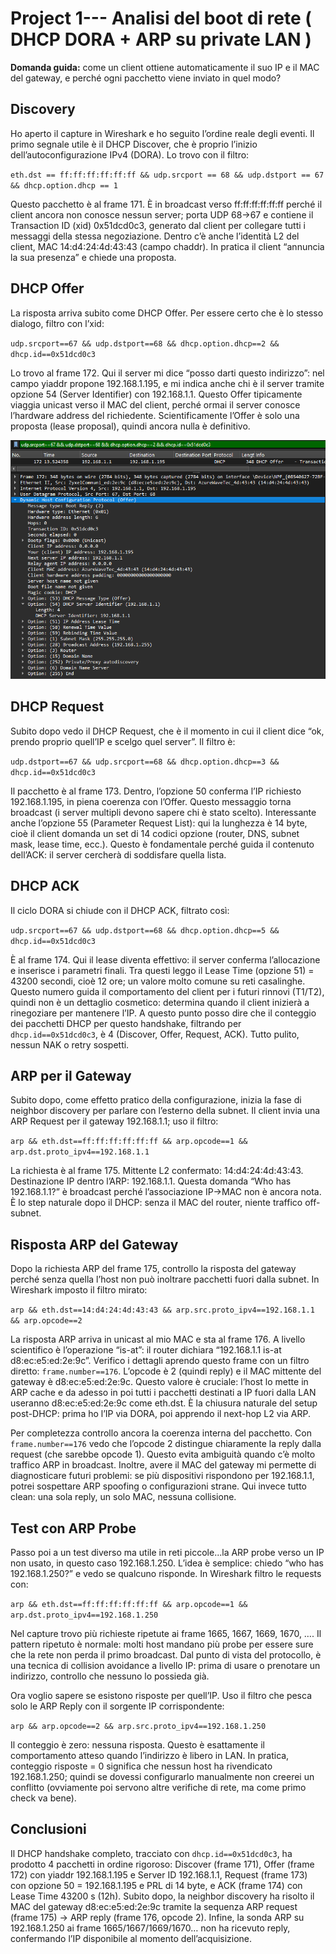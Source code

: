 # Project 1--- Analisi del boot di rete ( DHCP DORA + ARP su private LAN )

**Domanda guida:** come un client ottiene automaticamente il suo IP e il MAC del gateway, e perché ogni pacchetto viene inviato in quel modo?

## **Discovery**

Ho aperto il capture in Wireshark e ho seguito l’ordine reale degli eventi. Il primo segnale utile è il DHCP Discover, che è proprio l’inizio dell’autoconfigurazione IPv4 (DORA). Lo trovo con il filtro:

`eth.dst == ff:ff:ff:ff:ff:ff && udp.srcport == 68 && udp.dstport == 67 && dhcp.option.dhcp == 1`

Questo pacchetto è al frame 171. È in broadcast verso ff\:ff\:ff\:ff\:ff\:ff perché il client ancora non conosce nessun server; porta UDP 68→67 e contiene il Transaction ID (xid) 0x51dcd0c3, generato dal client per collegare tutti i messaggi della stessa negoziazione. Dentro c’è anche l’identità L2 del client, MAC 14\:d4:24:4d:43:43 (campo chaddr). In pratica il client “annuncia la sua presenza” e chiede una proposta.

## DHCP Offer

La risposta arriva subito come DHCP Offer. Per essere certo che è lo stesso dialogo, filtro con l’xid:

`udp.srcport==67 && udp.dstport==68 && dhcp.option.dhcp==2 && dhcp.id==0x51dcd0c3`

Lo trovo al frame 172. Qui il server mi dice “posso darti questo indirizzo”: nel campo yiaddr propone 192.168.1.195, e mi indica anche chi è il server tramite opzione 54 (Server Identifier) con 192.168.1.1. Questo Offer tipicamente viaggia unicast verso il MAC del client, perché ormai il server conosce l’hardware address del richiedente. Scientificamente l’Offer è solo una proposta (lease proposal), quindi ancora nulla è definitivo.
 
![ ](images/1.png)

## DHCP Request

Subito dopo vedo il DHCP Request, che è il momento in cui il client dice “ok, prendo proprio quell’IP e scelgo quel server”. Il filtro è:

`udp.dstport==67 && udp.srcport==68 && dhcp.option.dhcp==3 && dhcp.id==0x51dcd0c3`

Il pacchetto è al frame 173. Dentro, l’opzione 50 conferma l’IP richiesto 192.168.1.195, in piena coerenza con l’Offer. Questo messaggio torna broadcast (i server multipli devono sapere chi è stato scelto). Interessante anche l’opzione 55 (Parameter Request List): qui la lunghezza è 14 byte, cioè il client domanda un set di 14 codici opzione (router, DNS, subnet mask, lease time, ecc.). Questo è fondamentale perché guida il contenuto dell’ACK: il server cercherà di soddisfare quella lista.
 

## DHCP ACK

Il ciclo DORA si chiude con il DHCP ACK, filtrato così:

`udp.srcport==67 && udp.dstport==68 && dhcp.option.dhcp==5 && dhcp.id==0x51dcd0c3`

È al frame 174. Qui il lease diventa effettivo: il server conferma l’allocazione e inserisce i parametri finali. Tra questi leggo il Lease Time (opzione 51) = 43200 secondi, cioè 12 ore; un valore molto comune su reti casalinghe. Questo numero guida il comportamento del client per i futuri rinnovi (T1/T2), quindi non è un dettaglio cosmetico: determina quando il client inizierà a rinegoziare per mantenere l’IP. A questo punto posso dire che il conteggio dei pacchetti DHCP per questo handshake, filtrando per `dhcp.id==0x51dcd0c3`, è 4 (Discover, Offer, Request, ACK). Tutto pulito, nessun NAK o retry sospetti.
 
## ARP per il Gateway

Subito dopo, come effetto pratico della configurazione, inizia la fase di neighbor discovery per parlare con l’esterno della subnet. Il client invia una ARP Request per il gateway 192.168.1.1; uso il filtro:

`arp && eth.dst==ff:ff:ff:ff:ff:ff && arp.opcode==1 && arp.dst.proto_ipv4==192.168.1.1`

La richiesta è al frame 175. Mittente L2 confermato: 14\:d4:24:4d:43:43. Destinazione IP dentro l’ARP: 192.168.1.1. Questa domanda “Who has 192.168.1.1?” è broadcast perché l’associazione IP→MAC non è ancora nota. È lo step naturale dopo il DHCP: senza il MAC del router, niente traffico off-subnet.

## Risposta ARP del Gateway

Dopo la richiesta ARP del frame 175, controllo la risposta del gateway perché senza quella l’host non può inoltrare pacchetti fuori dalla subnet. In Wireshark imposto il filtro mirato:

`arp && eth.dst==14:d4:24:4d:43:43 && arp.src.proto_ipv4==192.168.1.1 && arp.opcode==2`

La risposta ARP arriva in unicast al mio MAC e sta al frame 176. A livello scientifico è l’operazione “is-at”: il router dichiara “192.168.1.1 is-at d8\:ec\:e5\:ed:2e:9c”. Verifico i dettagli aprendo questo frame con un filtro diretto: `frame.number==176`. L’opcode è 2 (quindi reply) e il MAC mittente del gateway è d8\:ec\:e5\:ed:2e:9c. Questo valore è cruciale: l’host lo mette in ARP cache e da adesso in poi tutti i pacchetti destinati a IP fuori dalla LAN useranno d8\:ec\:e5\:ed:2e:9c come eth.dst. È la chiusura naturale del setup post-DHCP: prima ho l’IP via DORA, poi apprendo il next-hop L2 via ARP.

Per completezza controllo ancora la coerenza interna del pacchetto. Con `frame.number==176` vedo che l’opcode 2 distingue chiaramente la reply dalla request (che sarebbe opcode 1). Questo evita ambiguità quando c’è molto traffico ARP in broadcast. Inoltre, avere il MAC del gateway mi permette di diagnosticare futuri problemi: se più dispositivi rispondono per 192.168.1.1, potrei sospettare ARP spoofing o configurazioni strane. Qui invece tutto clean: una sola reply, un solo MAC, nessuna collisione.
 

## Test con ARP Probe

Passo poi a un test diverso ma utile in reti piccole...la ARP probe verso un IP non usato, in questo caso 192.168.1.250. L’idea è semplice: chiedo “who has 192.168.1.250?” e vedo se qualcuno risponde. In Wireshark filtro le requests con:

`arp && eth.dst==ff:ff:ff:ff:ff:ff && arp.opcode==1 && arp.dst.proto_ipv4==192.168.1.250`

Nel capture trovo più richieste ripetute ai frame 1665, 1667, 1669, 1670, …. Il pattern ripetuto è normale: molti host mandano più probe per essere sure che la rete non perda il primo broadcast. Dal punto di vista del protocollo, è una tecnica di collision avoidance a livello IP: prima di usare o prenotare un indirizzo, controllo che nessuno lo possieda già.
 
Ora voglio sapere se esistono risposte per quell’IP. Uso il filtro che pesca solo le ARP Reply con il sorgente IP corrispondente:

`arp && arp.opcode==2 && arp.src.proto_ipv4==192.168.1.250`

Il conteggio è zero: nessuna risposta. Questo è esattamente il comportamento atteso quando l’indirizzo è libero in LAN. In pratica, conteggio risposte = 0 significa che nessun host ha rivendicato 192.168.1.250; quindi se dovessi configurarlo manualmente non creerei un conflitto (ovviamente poi servono altre verifiche di rete, ma come primo check va bene).

## Conclusioni

 Il DHCP handshake completo, tracciato con `dhcp.id==0x51dcd0c3`, ha prodotto 4 pacchetti in ordine rigoroso: Discover (frame 171), Offer (frame 172) con yiaddr 192.168.1.195 e Server ID 192.168.1.1, Request (frame 173) con opzione 50 = 192.168.1.195 e PRL di 14 byte, e ACK (frame 174) con Lease Time 43200 s (12h). Subito dopo, la neighbor discovery ha risolto il MAC del gateway d8\:ec\:e5\:ed:2e:9c tramite la sequenza ARP request (frame 175) → ARP reply (frame 176, opcode 2). Infine, la sonda ARP su 192.168.1.250 ai frame 1665/1667/1669/1670… non ha ricevuto reply, confermando l’IP disponibile al momento dell’acquisizione.
